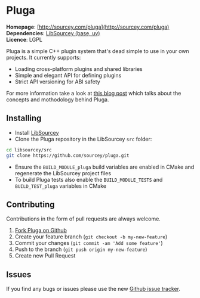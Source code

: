 # Pluga

**Homepage**: [http://sourcey.com/pluga](http://sourcey.com/pluga)  
**Dependencies**: [LibSourcey (base, uv)](http://sourcey.com/libsourcey)  
**Licence**: LGPL  

Pluga is a simple C++ plugin system that's dead simple to use in your own projects. It currently supports:

* Loading cross-platform plugins and shared libraries
* Simple and elegant API for defining plugins
* Strict API versioning for ABI safety

For more information take a look at [this blog post](http://sourcey.com/building-a-simple-cpp-cross-platform-plugin-system) which talks about the concepts and mothodology behind Pluga.

## Installing

* Install [LibSourcey](http://sourcey.com/libsourcey/#install-libsourcey)
* Clone the Pluga repository in the LibSourcey `src` folder:
~~~ bash
cd libsourcey/src
git clone https://github.com/sourcey/pluga.git
~~~
* Ensure the `BUILD_MODULE_pluga` build variables are enabled in CMake and regenerate the LibSourcey project files
* To build Pluga tests also enable the `BUILD_MODULE_TESTS` and `BUILD_TEST_pluga` variables in CMake

## Contributing

Contributions in the form of pull requests are always welcome.

1. [Fork Pluga on Github](https://github.com/sourcey/pluga)
2. Create your feature branch (`git checkout -b my-new-feature`)
3. Commit your changes (`git commit -am 'Add some feature'`)
4. Push to the branch (`git push origin my-new-feature`)
5. Create new Pull Request

## Issues

If you find any bugs or issues please use the new [Github issue tracker](https://github.com/sourcey/pluga/issues).